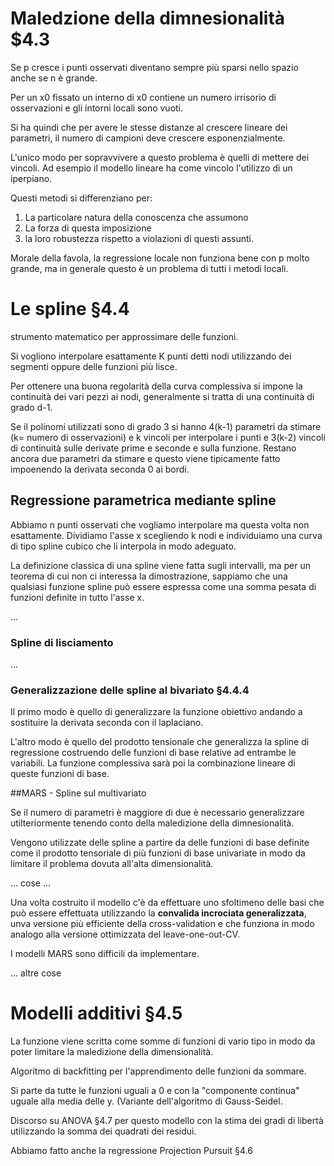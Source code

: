 # Maledzione della dimnesionalità $4.3

Se p cresce i punti osservati diventano sempre più sparsi nello spazio anche se n è grande.

Per un x0 fissato un interno di x0 contiene un numero irrisorio di osservazioni e gli intorni locali sono vuoti.

Si ha quindi che per avere le stesse distanze al crescere lineare dei parametri, il numero di campioni deve crescere esponenzialmente.

L'unico modo per sopravvivere a questo problema è quelli di mettere dei vincoli. Ad esempio il modello lineare ha come vincolo l'utilizzo di un iperpiano.

Questi metodi si differenziano per:

1. La particolare natura della conoscenza che assumono
2. La forza di questa imposizione
3. la loro robustezza rispetto a violazioni di questi assunti.

Morale della favola, la regressione locale non funziona bene con p molto grande, ma in generale questo è un problema di tutti i metodi locali.

# Le spline §4.4

strumento matematico per approssimare delle funzioni.

Si vogliono interpolare esattamente K punti detti nodi utilizzando dei segmenti oppure delle funzioni più lisce.

Per ottenere una buona regolarità della curva complessiva si impone la continuità dei vari pezzi ai nodi, generalmente si tratta di una continuità di grado d-1.

Se il polinomi utilizzati sono di grado 3 si hanno 4(k-1) parametri da stimare (k= numero di osservazioni) e k vincoli per interpolare i punti e 3(k-2) vincoli di continuità sulle derivate prime e seconde e sulla funzione.
Restano ancora due parametri da stimare e questo viene tipicamente fatto impoenendo la derivata seconda  0 ai bordi.

## Regressione parametrica mediante spline

Abbiamo n punti osservati che vogliamo interpolare ma questa volta non esattamente. Dividiamo l'asse x scegliendo k nodi e individuiamo una curva di tipo spline cubico che li interpola in modo adeguato.

La definizione classica di una spline viene fatta sugli intervalli, ma per un teorema di cui non ci interessa la dimostrazione, sappiamo che una qualsiasi funzione spline può essere espressa come una somma pesata di funzioni definite in tutto l'asse x.

...

### Spline di lisciamento

...

### Generalizzazione delle spline al bivariato §4.4.4


Il primo modo è quello di generalizzare la funzione obiettivo andando a sostituire la derivata seconda con il laplaciano.

L'altro modo è quello del prodotto tensionale che generalizza la spline di regressione costruendo delle funzioni di base relative ad entrambe le variabili. La funzione complessiva sarà poi la combinazione lineare di queste funzioni di base.

##MARS - Spline sul multivariato

Se il numero di parametri è maggiore di due è necessario generalizzare utilteriormente tenendo conto della maledizione della dimnesionalità.

Vengono utilizzate delle spline a partire da delle funzioni di base definite come il prodotto tensoriale di più funzioni di base univariate in modo da limitare il problema dovuta all'alta dimensionalità.

... cose ...

Una volta costruito il modello c'è da effettuare uno sfoltimeno delle basi che può essere effettuata utilizzando la **convalida incrociata generalizzata**, unva versione più efficiente della cross-validation e che funziona in modo analogo alla versione ottimizzata del leave-one-out-CV.

I modelli MARS sono difficili da implementare.

... altre cose


# Modelli additivi §4.5

La funzione viene scritta come somme di funzioni di vario tipo in modo da poter limitare la maledizione della dimensionalità.


Algoritmo di backfitting per l'apprendimento delle funzioni da sommare.

Si parte da tutte le funzioni uguali a 0 e con la "componente continua" uguale alla media delle y. (Variante dell'algoritmo di Gauss-Seidel.



Discorso su ANOVA §4.7 per questo modello con la stima dei gradi di libertà utilizzando la somma dei quadrati dei residui.


Abbiamo fatto anche la regressione Projection Pursuit §4.6